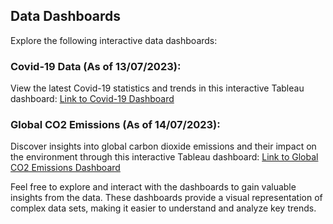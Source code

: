## Data Dashboards

Explore the following interactive data dashboards:

### Covid-19 Data (As of 13/07/2023):
View the latest Covid-19 statistics and trends in this interactive Tableau dashboard:
[Link to Covid-19 Dashboard](https://public.tableau.com/app/profile/sami2054/viz/Covid19_Dashboard_16892779096030/Dashboard1)

### Global CO2 Emissions (As of 14/07/2023):
Discover insights into global carbon dioxide emissions and their impact on the environment through this interactive Tableau dashboard:
[Link to Global CO2 Emissions Dashboard](https://public.tableau.com/app/profile/sami2054/viz/GlobalC02Emissions_16892900889020/Dashboard1)

Feel free to explore and interact with the dashboards to gain valuable insights from the data. These dashboards provide a visual representation of complex data sets, making it easier to understand and analyze key trends.
